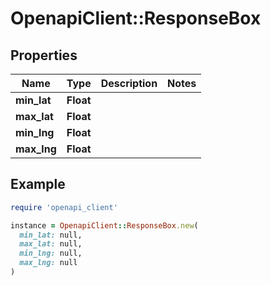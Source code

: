 # OpenapiClient::ResponseBox

## Properties

| Name | Type | Description | Notes |
| ---- | ---- | ----------- | ----- |
| **min_lat** | **Float** |  |  |
| **max_lat** | **Float** |  |  |
| **min_lng** | **Float** |  |  |
| **max_lng** | **Float** |  |  |

## Example

```ruby
require 'openapi_client'

instance = OpenapiClient::ResponseBox.new(
  min_lat: null,
  max_lat: null,
  min_lng: null,
  max_lng: null
)
```

